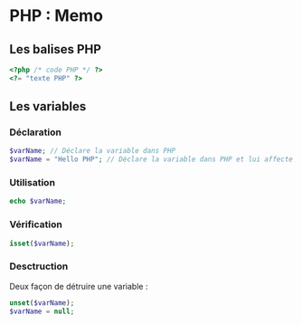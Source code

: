 # PHP : Memo


## Les balises PHP

```php
<?php /* code PHP */ ?>
<?= "texte PHP" ?>
```


## Les variables

### Déclaration

```php
$varName; // Déclare la variable dans PHP
$varName = "Hello PHP"; // Déclare la variable dans PHP et lui affecte une chaine de caractère
```

### Utilisation

```php
echo $varName;
```

### Vérification

```php
isset($varName);
```

### Desctruction

Deux façon de détruire une variable :

```php
unset($varName);
$varName = null;
```